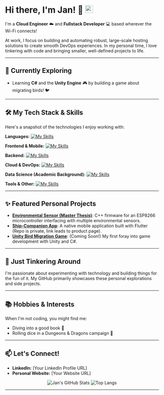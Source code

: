 # Hi there, I'm Jan! 👋 <img src="https://media.giphy.com/media/hvRJCLFzcasrR4ia7z/giphy.gif" width="25px">

I'm a **Cloud Engineer** ☁️ and **Fullstack Developer** 💻 based wherever the Wi-Fi connects!

At work, I focus on building and automating robust, large-scale hosting solutions to create smooth DevOps experiences. In my personal time, I love tinkering with code and bringing smaller, well-defined projects to life.

---

## 🌱 Currently Exploring

- Learning **C#** and the **Unity Engine** 🎮 by building a game about migrating birds! 🐦

---

## 🛠️ My Tech Stack & Skills

Here's a snapshot of the technologies I enjoy working with:

**Languages:**
[![My Skills](https://skillicons.dev/icons?i=ts,js,python,cpp,dart,cs)](https://skillicons.dev)

**Frontend & Mobile:**
[![My Skills](https://skillicons.dev/icons?i=react,flutter,html,css)](https://skillicons.dev)

**Backend:**
[![My Skills](https://skillicons.dev/icons?i=nodejs,express)](https://skillicons.dev)

**Cloud & DevOps:**
[![My Skills](https://skillicons.dev/icons?i=azure,kubernetes,docker,bash)](https://skillicons.dev)

**Data Science (Academic Background):**
[![My Skills](https://skillicons.dev/icons?i=py,pytorch,tensorflow,sklearn)](https://skillicons.dev)

**Tools & Other:**
[![My Skills](https://skillicons.dev/icons?i=git,github,unity,vscode)](https://skillicons.dev)

---

## ✨ Featured Personal Projects

- **[Environmental Sensor (Master Thesis)](link-to-your-repo)**: C++ firmware for an ESP8266 microcontroller interfacing with multiple environmental sensors.
- **[Ship-Companion App](link-to-product-page-or-website)**: A native mobile application built with Flutter (Repo is private, link leads to product page).
- **[Unity Bird Migration Game](link-to-your-repo-when-ready)**: (Coming Soon!) My first foray into game development with Unity and C#.

---

## 🔭 Just Tinkering Around

I'm passionate about experimenting with technology and building things for the fun of it. My GitHub primarily showcases these personal explorations and side projects.

---

## 📚 Hobbies & Interests

When I'm not coding, you might find me:

- Diving into a good book 📖
- Rolling dice in a Dungeons & Dragons campaign 🎲

---

## 📫 Let's Connect!

- **LinkedIn:** [Your LinkedIn Profile URL]
- **Personal Website:** [Your Website URL]

<p align="center">
  <img src="https://github-readme-stats.vercel.app/api?username=YourGitHubUsername&show_icons=true&theme=radical" alt="Jan's GitHub Stats" />
  <img src="https://github-readme-stats.vercel.app/api/top-langs/?username=YourGitHubUsername&layout=compact&theme=radical" alt="Top Langs" />
</p>

---
